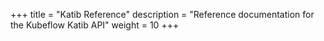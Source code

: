 +++
title = "Katib Reference"
description = "Reference documentation for the Kubeflow Katib API"
weight = 10
+++